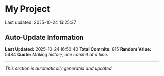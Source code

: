 # My Project


Last updated: 2025-10-24 16:25:37






















































































































































































































































































































































































































































































































































































































































































































































































































































































































































































































































































































































































































































## Auto-Update Information

**Last Updated:** 2025-10-24 16:50:40
**Total Commits:** 815
**Random Value:** 5484
**Quote:** _Making history, one commit at a time._

---
_This section is automatically generated and updated._